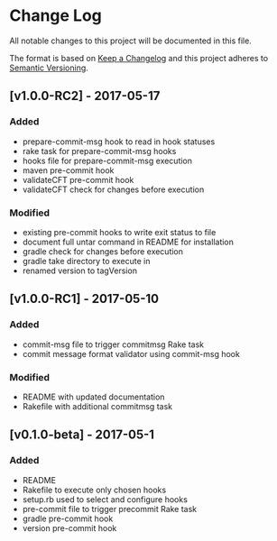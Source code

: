 # Change Log
All notable changes to this project will be documented in this file.

The format is based on [Keep a Changelog](http://keepachangelog.com/)
and this project adheres to [Semantic Versioning](http://semver.org/).

## [v1.0.0-RC2] - 2017-05-17
### Added
- prepare-commit-msg hook to read in hook statuses
- rake task for prepare-commit-msg hooks
- hooks file for prepare-commit-msg execution
- maven pre-commit hook
- validateCFT pre-commit hook
- validateCFT check for changes before execution

### Modified
- existing pre-commit hooks to write exit status to file
- document full untar command in README for installation
- gradle check for changes before execution
- gradle take directory to execute in
- renamed version to tagVersion

## [v1.0.0-RC1] - 2017-05-10
### Added
- commit-msg file to trigger commitmsg Rake task
- commit message format validator using commit-msg hook

### Modified
- README with updated documentation
- Rakefile with additional commitmsg task

## [v0.1.0-beta] - 2017-05-1
### Added
- README
- Rakefile to execute only chosen hooks
- setup.rb used to select and configure hooks
- pre-commit file to trigger precommit Rake task
- gradle pre-commit hook
- version pre-commit hook
